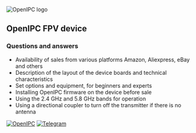 ![OpenIPC logo][logo]

## OpenIPC FPV device

### Questions and answers

- Availability of sales from various platforms Amazon, Aliexpress, eBay and others
- Description of the layout of the device boards and technical characteristics
- Set options and equipment, for beginners and experts
- Installing OpenIPC firmware on the device before sale
- Using the 2.4 GHz and 5.8 GHz bands for operation
- Using a directional coupler to turn off the transmitter if there is no antenna



[![OpenIPC][site]][site_basic]  [![Telegram][chat]][telegram_fpv]

[logo]: https://openipc.org/assets/openipc-logo-black.svg
[chat]: https://openipc.org/images/telegram_button.svg
[site]: https://openipc.org/images/openipc_button.svg
[site_basic]: https://openipc.org
[telegram_fpv]: https://t.me/+BMyMoolVOpkzNWUy
